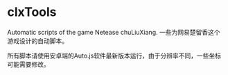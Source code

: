 # clxTools
Automatic scripts of the game Netease chuLiuXiang.  一些为网易楚留香这个游戏设计的自动脚本。

所有脚本请使用安卓端的Auto.js软件最新版本运行，由于分辨率不同，一些坐标可能需要修改。
